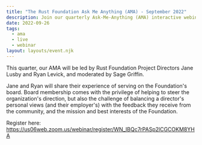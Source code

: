 ```yaml
---
title: "The Rust Foundation Ask Me Anything (AMA) - September 2022"
description: Join our quarterly Ask-Me-Anything (AMA) interactive webinar to hear the latest updates from the Rust Foundation and ask us your questions.
date: 2022-09-26
tags:
  - ama
  - live
  - webinar
layout: layouts/event.njk
---
```


This quarter, our AMA will be led by Rust Foundation Project Directors Jane Lusby and Ryan Levick, and moderated by Sage Griffin.

Jane and Ryan will share their experience of serving on the Foundation's board. Board membership comes with the privilege of helping to steer the organization's direction, but also the challenge of balancing a director's personal views (and their employer's) with the feedback they receive from the community, and the mission and best interests of the Foundation.

Register here:
https://us06web.zoom.us/webinar/register/WN_IBQc7rPASp2lCGCOKM8YHA
